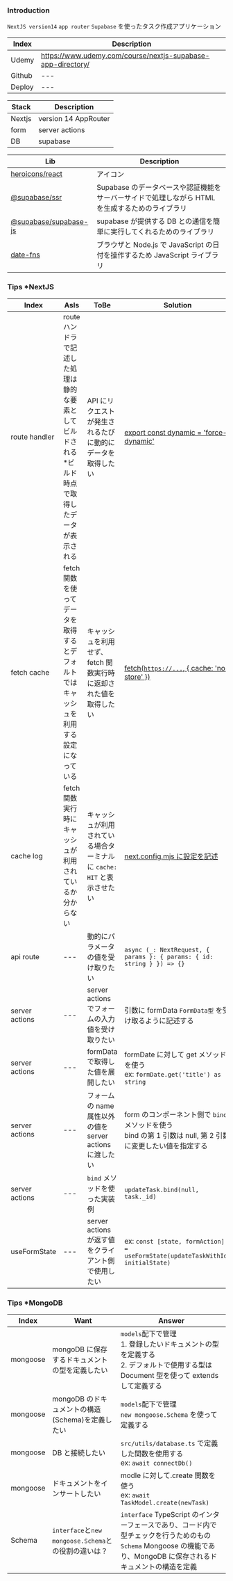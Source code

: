 ### Introduction

`NextJS version14` `app router` `Supabase` を使ったタスク作成アプリケーション

| Index  | Description                                                 |
| ------ | ----------------------------------------------------------- |
| Udemy  | https://www.udemy.com/course/nextjs-supabase-app-directory/ |
| Github | ---                                                         |
| Deploy | ---                                                         |

| Stack  | Description          |
| ------ | -------------------- |
| Nextjs | version 14 AppRouter |
| form   | server actions       |
| DB     | supabase             |

| Lib                                                                          | Description |
| ---------------------------------------------------------------------------- | --- |
| [heroicons/react](https://www.npmjs.com/package/@heroicons/react)            | アイコン |
| [@supabase/ssr](https://www.npmjs.com/package/@supabase/ssr)                 | Supabase のデータベースや認証機能をサーバーサイドで処理しながら HTML を生成するためのライブラリ |
| [@supabase/supabase-js](https://www.npmjs.com/package/@supabase/supabase-js) | supabase が提供する DB との通信を簡単に実行してくれるためのライブラリ |
| [date-fns](https://date-fns.org/)                                            | ブラウザと Node.js で JavaScript の日付を操作するため JavaScript ライブラリ |

### Tips \*NextJS

| Index          | AsIs                                                                                                   | ToBe                                                                   | Solution                                                                                                                             |
| -------------- | ------------------------------------------------------------------------------------------------------ | ---------------------------------------------------------------------- | ------------------------------------------------------------------------------------------------------------------------------------ |
| route handler  | route ハンドラで記述した処理は静的な要素としてビルドされる<br>\*ビルド時点で取得したデータが表示される | API にリクエストが発生されるたびに動的にデータを取得したい             | [export const dynamic = 'force-dynamic'](https://nextjs.org/docs/14/app/api-reference/file-conventions/route-segment-config#dynamic) |
| fetch cache    | fetch 関数を使ってデータを取得するとデフォルトではキャッシュを利用する設定になっている                 | キャッシュを利用せず、fetch 関数実行時に返却された値を取得したい       | [fetch(`https://...`, { cache: 'no-store' })](https://nextjs.org/docs/14/app/api-reference/functions/fetch#optionscache)             |
| cache log      | fetch 関数実行時にキャッシュが利用されているか分からない                                               | キャッシュが利用されている場合ターミナルに `cache: HIT` と表示させたい | [next.config.mjs に設定を記述](https://nextjs.org/docs/app/api-reference/config/next-config-js/logging)                              |
| api route      | ---                                                                                                    | 動的にパラメータの値を受け取りたい                                     | `async (_: NextRequest, { params }: { params: { id: string } }) => {}`                                                               |
| server actions | ---                                                                                                    | server actions でフォームの入力値を受け取りたい                        | 引数に formData `FormData型` を受け取るように記述する                                                                                |
| server actions | ---                                                                                                    | formData で取得した値を展開したい                                      | formDate に対して get メソッドを使う<br>ex: `formDate.get('title') as string`                                                        |
| server actions | ---                                                                                                    | フォームの name 属性以外の値を server actions に渡したい               | form のコンポーネント側で `bind` メソッドを使う<br>bind の第 1 引数は null, 第 2 引数に変更したい値を指定する                        |
| server actions | ---                                                                                                    | `bind` メソッドを使った実装例                                          | `updateTask.bind(null, task._id)`                                                                                                    |
| useFormState   | ---                                                                                                    | server actions が返す値をクライアント側で使用したい                    | ex: `const [state, formAction] = useFormState(updateTaskWithId, initialState)`                                                       |

### Tips \*MongoDB

| Index    | Want                                                 | Answer                                                                                                                                                                |
| -------- | ---------------------------------------------------- | --------------------------------------------------------------------------------------------------------------------------------------------------------------------- |
| mongoose | mongoDB に保存するドキュメントの型を定義したい       | `models`配下で管理<br>1. 登録したいドキュメントの型を定義する<br>2. デフォルトで使用する型は Document 型を使って extends して定義する                                 |
| mongoose | mongoDB のドキュメントの構造(Schema)を定義したい     | `models`配下で管理<br>`new mongoose.Schema` を使って定義する                                                                                                          |
| mongoose | DB と接続したい                                      | `src/utils/database.ts` で定義した関数を使用する<br>ex: `await connectDb()`                                                                                           |
| mongoose | ドキュメントをインサートしたい                       | modle に対して.create 関数を使う<br>ex: `await TaskModel.create(newTask)`                                                                                             |
| Schema   | `interface`と`new mongoose.Schema`との役割の違いは？ | `interface` TypeScript のインターフェースであり、コード内で型チェックを行うためのもの<br>`Schema` Mongoose の機能であり、MongoDB に保存されるドキュメントの構造を定義 |
